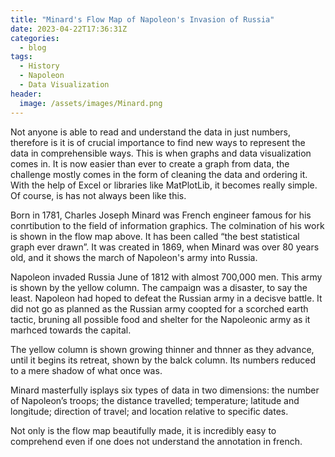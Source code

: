```yaml
---
title: "Minard's Flow Map of Napoleon's Invasion of Russia"
date: 2023-04-22T17:36:31Z
categories:
  - blog
tags:
  - History
  - Napoleon
  - Data Visualization
header:
  image: /assets/images/Minard.png
---
```


Not anyone is able to read and understand the data in just numbers, therefore is it is of crucial importance to find new ways to represent the data in comprehensible ways. This is when graphs and data visualization comes in. It is now easier than ever to create a graph from data, the challenge mostly comes in the form of cleaning the data and ordering it. With the help of Excel or libraries like MatPlotLib, it becomes really simple. Of course, is has not always been like this.

Born in 1781, Charles Joseph Minard was French engineer famous for his conrtibution to the field of information graphics. The colmination of his work is shown in the flow map above. It has been called “the best statistical graph ever drawn”. It was created in 1869, when Minard was over 80 years old, and it shows the march of Napoleon's army into Russia.

Napoleon invaded Russia June of 1812 with almost 700,000 men. This army is shown by the yellow column. The campaign was a disaster, to say the least. Napoleon had hoped to defeat the Russian army in a decisve battle. It did not go as planned as the Russian army coopted for a scorched earth tactic, bruning all possible food and shelter for the Napoleonic army as it marhced towards the capital. 

The yellow column is shown growing thinner and thnner as they advance, until it begins its retreat, shown by the balck column. Its numbers reduced to a mere shadow of what once was.

Minard masterfully isplays six types of data in two dimensions: the number of Napoleon’s troops; the distance travelled; temperature; latitude and longitude; direction of travel; and location relative to specific dates. 

Not only is the flow map beautifully made, it is incredibly easy to comprehend even if one does not understand the annotation in french.